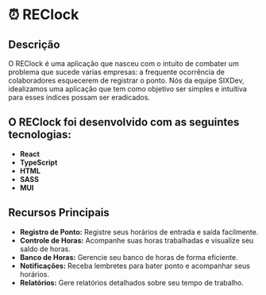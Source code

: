 #  ⏰ REClock 

## Descrição
O REClock é uma aplicação que nasceu com o intuito de combater um problema que sucede varias empresas: a frequente ocorrência de colaboradores esquecerem de registrar o ponto. Nós da equipe SIXDev, idealizamos uma aplicação que tem como objetivo ser simples e intuitiva para esses índices possam ser eradicados.

## O REClock foi desenvolvido com as seguintes tecnologias:
- **React**
- **TypeScript**
- **HTML**
- **SASS**
- **MUI**

## Recursos Principais
- **Registro de Ponto:** Registre seus horários de entrada e saída facilmente.
- **Controle de Horas:** Acompanhe suas horas trabalhadas e visualize seu saldo de horas.
- **Banco de Horas:** Gerencie seu banco de horas de forma eficiente.
- **Notificações:** Receba lembretes para bater ponto e acompanhar seus horários.
- **Relatórios:** Gere relatórios detalhados sobre seu tempo de trabalho.
